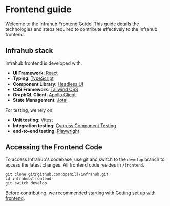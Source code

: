 # Frontend guide

Welcome to the Infrahub Frontend Guide! This guide details the technologies and steps required to contribute effectively to the Infrahub frontend.

## Infrahub stack

Infrahub frontend is developed with:

- **UI Framework**: [React](https://react.dev/)
- **Typing**: [TypeScript](https://www.typescriptlang.org/)
- **Component Library**: [Headless UI](https://headlessui.com/)
- **CSS Framework**: [Tailwind CSS](https://tailwindcss.com/)
- **GraphQL Client**: [Apollo Client](https://www.apollographql.com/docs/react/)
- **State Management**: [Jotai](https://jotai.org/)

For testing, we rely on:

- **Unit testing**: [Vitest](https://vitest.dev/)
- **Integration testing**: [Cypress Component Testing](https://docs.cypress.io/guides/component-testing/overview)
- **end-to-end testing**: [Playwright](https://playwright.dev/)

## Accessing the Frontend Code

To access Infrahub's codebase, use git and switch to the `develop` branch to access the latest changes. All frontend code resides in `/frontend`.

```shell
git clone git@github.com:opsmill/infrahub.git
cd infrahub/frontend
git switch develop
```

Before contributing, we recommended starting with [Getting set up with frontend](getting-started.md).
